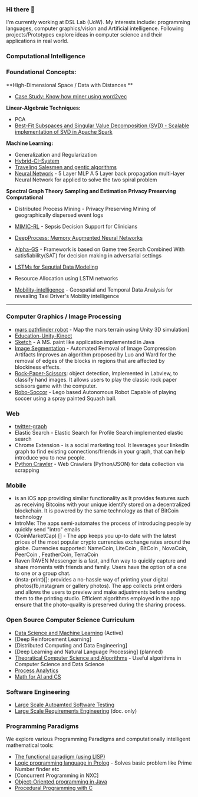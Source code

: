 ### Hi there 👋
 	
I'm currently working at DSL Lab (UoW). My interests include: programming languages, computer graphics/vision and Artificial intelligence. Following projects/Prototypes explore ideas in computer science and their applications in real world. 

### Computational Intelligence 

### Foundational Concepts: 
**High-Dimensional Space / Data with Distances **

- [Case Study: Know how miner using word2vec](https://github.com/asjad99/know-how-mining) 

**Linear-Algebraic Techniques:**

- PCA 
- [Best-Fit Subspaces and Singular Value Decomposition (SVD) - Scalable implementation of SVD in Apache Spark](https://gist.github.com/asjad99/e87a695df10b0859ee943b8e661f0fc3)

**Machine Learning:**
- Generalization and Regularization   
- [Hybrid-CI-System](https://github.com/asjad99/Hybrid-CI-System)
- [Traveling Salesmen and gentic algorithms](https://github.com/asjad99/Genetic-Algorithms)   
- [Neural Network](https://github.com/asjad99/MLP) - 5 Layer MLP A 5 Layer back propagation multi-layer Neural Network for applied to solve the two spiral problem

**Spectral Graph Theory**
**Sampling and Estimation**
**Privacy Preserving Computational**
-  Distributed Process Mining - Privacy Preserving Mining of geographically dispersed event logs 

- [MIMIC-RL](https://github.com/asjad99/MIMIC_RL_COACH) - Sepsis Decision Support for Clinicians     
- [DeepProcess: Memory Augmented Neural Networks](https://github.com/asjad99/DeepProcess)
- [Alpha-GS](https://github.com/asjad99/rosetta_stone) - Framework is based on Game tree Search Combined With satisfiability(SAT) for decision making in adversarial settings
- [LSTMs for Sequtial Data Modeling](https://github.com/asjad99/tensorflow_LSTM)
- Resource Allocation using LSTM networks 
- [Mobility-intelligence](https://github.com/asjad99/mobility-intelligence) - Geospatial and Temporal Data Analysis for revealing Taxi Driver's Mobility intelligence



----

### Computer Graphics / Image Processing  
- [mars pathfinder robot](https://github.com/asjad99/mars_pathfinder_robot) - Map the mars terrain using Unity 3D simulation]
- [Education-Unity-Kinect](https://github.com/asjad99/KINEFF)
- [Sketch](https://github.com/asjad99/Sketch) - A MS. paint like application implemented in Java
- [Image Segmentation](https://github.com/asjad99/Image-Processing) - Automated Removal of Image Compression Artifacts Improves an algorithm proposed by Luo and Ward for the removal of edges of the blocks in regions that are affected by blockiness effects. 
- [Rock-Paper-Scissors](https://github.com/asjad99/Rock-Paper-Scissors): object detection, Implemented in Labview, to classify hand images. It allows users to play the classic rock paper scissors game with the computer.
- [Robo-Soccor](https://github.com/asjad99/robot-soccor)  - Lego based Autonomous Robot Capable of playing soccer using a spray painted Squash ball.

### Web  
- [twitter-graph]() 
- Elastic Search   - Elastic Search for Profile Search implemented elastic search
- Chrome Extension - is a social marketing tool. It leverages your linkedIn graph to find existing connections/friends in your graph, that can help introduce you to new people. 
- [Python Crawler](https://github.com/asjad99/datascience-GYM/blob/master/Data_engineering/web_crawler.py) - Web Crawlers (Python/JSON) for data collection via scrapping


### Mobile 

-  is an iOS app providing similar functionality as It provides features such as receiving Bitcoins with your unique identify stored on a decentralized blockchain. It is powered by the same technology as that of BitCoin technology
- IntroMe: The apps semi-automates the process of introducing people by quickly send "intro" emails 
- (CoinMarketCap) [] -  The app keeps you up-to date with the latest prices of the most popular crypto currencies exchange rates around the globe. Currencies supported: NameCoin, LiteCoin , BitCoin , NovaCoin, PeerCoin , FeatherCoin, TerraCoin 
- Raven RAVEN Messenger is a fast, and fun way to quickly capture and share moments with friends and family. Users have the option of a one to one or a group chat.
- (insta-print)[]: provides a no-hassle way of printing your digital photos(fb,instagram or gallery photos). The app collects print orders and allows the users to preview and make adjustments before sending them to the printing studio.  Efficient algorithms employed in the app ensure that the photo-quality is preserved during the sharing process.


### Open Source Computer Science Curriculum 
- [Data Science and Machine Learning](https://github.com/asjad99/datascience-GYM) (Active)
- [Deep Reinforcement Learning] 
- [Distributed Computing and Data Engineering]  
- [Deep Learning and Natural Language Processing] (planned)
- [Theoratical Computer Science and Algorithms](https://github.com/asjad99/Algorithms_GYM) - Useful algorithms in Computer Science and Data Science
- [Process Analytics](https://github.com/asjad99/process-analytics)
- [Math for AI and CS](https://www.overleaf.com/project/60321e0c4ca63c16ec680cde)

### Software Engineering 
- [Large Scale Autoamted Software Testing](https://github.com/asjad99/Software-Testing-/blob/master/Report.pdf)
- [Large Scale Requirements Engineering](https://github.com/asjad99/Requirements-Engineering-) (doc. only)


### Programming Paradigms   

We explore various Programming Paradigms and computationally intelligent mathematical tools:   

- [The functional paradigm (using LISP)](https://github.com/asjad99/lisp-practice) 
- [Logic programming language in Prolog](https://github.com/asjad99/Prolog) - Solves basic problem like Prime Number finder etc
- [Concurrent Programming in NXC]
- [Object-Oriented programming in Java]()
- [Procedural Programming with C]() 

<!-- Moonshots: 
https://github.com/ossu/computer-science#readme
Human-level concept learning through probabilistic program induction
Going deep into langauge, reinforcement learning 

<!-- 
https://www.cs.cornell.edu/jeh/book.pdf
https://web.stanford.edu/class/cs168/index.html
- BDI systems 

<!--unity ant simulation
https://www.youtube.com/watch?v=X-iSQQgOd1A

<!-- inspiration: 
https://paperswithcode.com/sota
also see data products and newsletters: 
<!-- 
- Systems Programming Rust (OS + databases)
You should be comfortable with arrays, pointers, references, classes, methods, dynamic memory allocation, recursion, linked lists, binary search trees, hashing, iterators, and function pointers.
 - Computational Photography
 - https://rolisz.ro/projects/
 - 
- https://jeremykun.com/2018/12/01/a-programmers-introduction-to-mathematics/
- https://maxmasnick.com/kb/
- https://chrisalbon.com/ Photography: 
https://paulstamatiou.com/photos/new-zealand/mount-cook-to-christchurch/ 
gear: https://paulstamatiou.com/stuff-i-use/


----------------------------------------------------------------------------------------------------------------

“If you want to build a ship, don't drum up the men to gather wood, divide the work, and give orders. Instead, teach them to yearn for the vast and endless sea.”

"A person often meets his destiny on the road he took to avoid it."

[Naval and Kapil Gupta on Hardwork](https://youtu.be/q6k_ufqaiBg)
